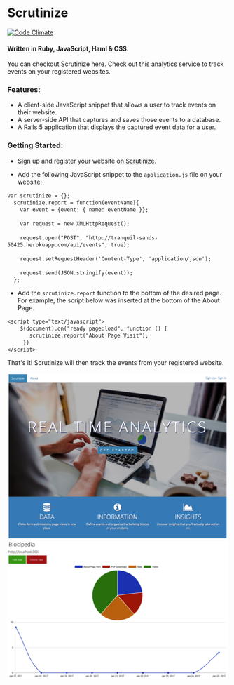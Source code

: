 # Scrutinize
[![Code Climate](https://codeclimate.com/repos/588fecfe03e89e1553004f2a/badges/673cffcfcb5767980e05/gpa.svg)](https://codeclimate.com/repos/588fecfe03e89e1553004f2a/feed)
#### Written in Ruby, JavaScript, Haml & CSS.

You can checkout Scrutinize [here](https://tranquil-sands-50425.herokuapp.com/). Check out this analytics service to track events on your registered websites.

### Features:

* A client-side JavaScript snippet that allows a user to track events on their website.
* A server-side API that captures and saves those events to a database.
* A Rails 5 application that displays the captured event data for a user.

### Getting Started:

* Sign up and register your website on [Scrutinize](https://tranquil-sands-50425.herokuapp.com/).

* Add the following JavaScript snippet to the `application.js` file on your website:

```
var scrutinize = {};
  scrutinize.report = function(eventName){
    var event = {event: { name: eventName }};

    var request = new XMLHttpRequest();

    request.open("POST", "http://tranquil-sands-50425.herokuapp.com/api/events", true);

    request.setRequestHeader('Content-Type', 'application/json');

    request.send(JSON.stringify(event));
  };
```
* Add the `scrutinize.report` function to the bottom of the desired page. For example, the script below was inserted at the bottom of the About Page.

```
<script type="text/javascript">
    $(document).on("ready page:load", function () {
       scrutinize.report("About Page Visit");
     })
</script>
```
That's it! Scrutinize will then track the events from your registered website.

![Home Screenshot](app/assets/images/Home.png)
![Screenshot](app/assets/images/Scrutinize.png)
